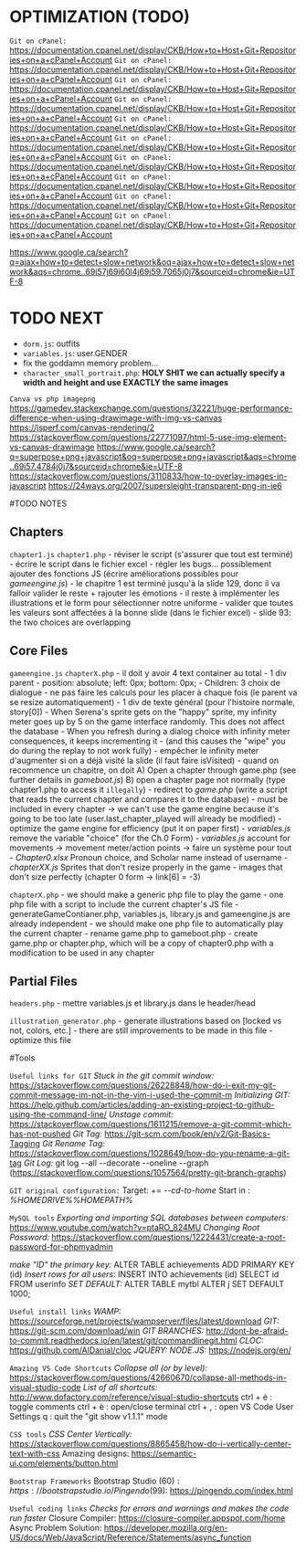 ﻿# OPTIMIZATION (TODO)
`Git on cPanel:` https://documentation.cpanel.net/display/CKB/How+to+Host+Git+Repositories+on+a+cPanel+Account
`Git on cPanel:` https://documentation.cpanel.net/display/CKB/How+to+Host+Git+Repositories+on+a+cPanel+Account
`Git on cPanel:` https://documentation.cpanel.net/display/CKB/How+to+Host+Git+Repositories+on+a+cPanel+Account
`Git on cPanel:` https://documentation.cpanel.net/display/CKB/How+to+Host+Git+Repositories+on+a+cPanel+Account
`Git on cPanel:` https://documentation.cpanel.net/display/CKB/How+to+Host+Git+Repositories+on+a+cPanel+Account
`Git on cPanel:` https://documentation.cpanel.net/display/CKB/How+to+Host+Git+Repositories+on+a+cPanel+Account
`Git on cPanel:` https://documentation.cpanel.net/display/CKB/How+to+Host+Git+Repositories+on+a+cPanel+Account
`Git on cPanel:` https://documentation.cpanel.net/display/CKB/How+to+Host+Git+Repositories+on+a+cPanel+Account
`Git on cPanel:` https://documentation.cpanel.net/display/CKB/How+to+Host+Git+Repositories+on+a+cPanel+Account
`Git on cPanel:` https://documentation.cpanel.net/display/CKB/How+to+Host+Git+Repositories+on+a+cPanel+Account

https://www.google.ca/search?q=ajax+how+to+detect+slow+network&oq=ajax+how+to+detect+slow+network&aqs=chrome..69i57j69i60l4j69i59.7065j0j7&sourceid=chrome&ie=UTF-8

# TODO NEXT
- `dorm.js`: outfits
- `variables.js`: user.GENDER
- fix the goddamn memory problem...
- `character_small_portrait.php`: **HOLY SHIT we can actually specify a width and height and use EXACTLY the same images**

`Canva vs php imagepng`
https://gamedev.stackexchange.com/questions/32221/huge-performance-difference-when-using-drawimage-with-img-vs-canvas
https://jsperf.com/canvas-rendering/2
https://stackoverflow.com/questions/22771097/html-5-use-img-element-vs-canvas-drawimage
https://www.google.ca/search?q=superpose+png+javascript&oq=superpose+png+javascript&aqs=chrome..69i57.4784j0j7&sourceid=chrome&ie=UTF-8
https://stackoverflow.com/questions/3110833/how-to-overlay-images-in-javascript
https://24ways.org/2007/supersleight-transparent-png-in-ie6


#TODO NOTES

## Chapters
`chapter1.js`       `chapter1.php`
    - réviser le script (s'assurer que tout est terminé)
    - écrire le script dans le fichier excel
    - régler les bugs... possiblement ajouter des fonctions JS (écrire améliorations possibles pour *gameengine.js*)
    - le chapitre 1 est terminé jusqu'à la slide 129, donc il va falloir valider le reste + rajouter les émotions
    - il reste à implémenter les illustrations et le form pour sélectionner notre uniforme
    - valider que toutes les valeurs sont affectées à la bonne slide (dans le fichier excel)
    - slide 93: the two choices are overlapping

## Core Files
`gameengine.js`         `chapterX.php`
    - il doit y avoir 4 text container au total
        - 1 div parent
            - position: absolute; left: 0px; bottom: 0px;
            - Children: 3 choix de dialogue
            - ne pas faire les calculs pour les placer à chaque fois (le parent va se resize automatiquement)
        - 1 div de texte général (pour l'histoire normale, story[0])
    - When Serena's sprite gets on the "happy" sprite, my infinity meter goes up by 5 on the game interface randomly. This does not affect the database
    - When you refresh during a dialog choice with infinity meter consequences, it keeps incrementing it
        - (and this causes the "wipe" you do during the replay to not work fully)
        - empêcher le infinity meter d'augmenter si on a déjà visité la slide (il faut faire isVisited)
    - quand on recommence un chapitre, on doit
        A) Open a chapter through game.php (see further details in *gameboot.js*)
        B) open a chapter page not normally (type chapter1.php to access it `illegally`)
            - redirect to *game.php* (write a script that reads the current chapter and compares it to the database)
            - must be included in every chapter -> we can't use the game engine because it's going to be too late (user.last_chapter_played will already be modified)
    - optimize the game engine for efficiency (put it on paper first)
    - *variables.js* remove the variable "choice" (for the Ch.0 Form)
    - *variables.js* account for movements -> movement meter/action points -> faire un système pour tout
    - *Chapter0.xlsx* Pronoun choice, and Scholar name instead of username
    - *chapterXX.js* Sprites that don't resize properly in the game
    - images that don't size perfectly (chapter 0 form -> link[6] = -3)

`chapterX.php`
    - we should make a generic php file to play the game
    - one php file with a script to include the current chapter's JS file
    - generateGameContianer.php, variables.js, library.js and gameengine.js are already independent
    - we should make one php file to automatically play the current chapter
    - rename game.php to gameboot.php
    - create game.php or chapter.php, which will be a copy of chapter0.php with a modification to be used in any chapter

## Partial Files
`headers.php`
    - mettre variables.js et library.js dans le header/head

`illustration_generator.php`
    - generate illustrations based on [locked vs not, colors, etc.]
    - there are still improvements to be made in this file
    - optimize this file

#Tools

`Useful links for GIT`
*Stuck in the git commit window:* https://stackoverflow.com/questions/26228848/how-do-i-exit-my-git-commit-message-im-not-in-the-vim-i-used-the-commit-m
*Initializing GIT:* https://help.github.com/articles/adding-an-existing-project-to-github-using-the-command-line/
*Unstage commit:* https://stackoverflow.com/questions/1611215/remove-a-git-commit-which-has-not-pushed
*Git Tag:* https://git-scm.com/book/en/v2/Git-Basics-Tagging
*Git Rename Tag:* https://stackoverflow.com/questions/1028649/how-do-you-rename-a-git-tag
*Git Log:* git log --all --decorate --oneline --graph (https://stackoverflow.com/questions/1057564/pretty-git-branch-graphs)

`GIT original configuration:`
Target: += *--cd-to-home*
Start in : *%HOMEDRIVE%%HOMEPATH%*

`MySQL tools`
*Exporting and importing SQL databases between computers:* https://www.youtube.com/watch?v=ptaRO_824MU
*Changing Root Password:* https://stackoverflow.com/questions/12224431/create-a-root-password-for-phpmyadmin

*make "ID" the primary key:* ALTER TABLE achievements ADD PRIMARY KEY (id)
*Insert rows for all users:* INSERT INTO achievements (id) SELECT id FROM userinfo
*SET DEFAULT:* ALTER TABLE mytbl ALTER j SET DEFAULT 1000;



`Useful install links`
*WAMP:* https://sourceforge.net/projects/wampserver/files/latest/download
*GIT:* https://git-scm.com/download/win
*GIT BRANCHES:* http://dont-be-afraid-to-commit.readthedocs.io/en/latest/git/commandlinegit.html
*CLOC:* https://github.com/AlDanial/cloc
*JQUERY:* 
*NODE.JS:* https://nodejs.org/en/

`Amazing VS Code Shortcuts`
*Collapse all (or by level):* https://stackoverflow.com/questions/42660670/collapse-all-methods-in-visual-studio-code
*List of all shortcuts:* http://www.dofactory.com/reference/visual-studio-shortcuts
ctrl + é : toggle comments
ctrl + è : open/close terminal
ctrl + , : open VS Code User Settings
q : quit the "git show v1.1.1" mode

`CSS tools`
*CSS Center Vertically:* https://stackoverflow.com/questions/8865458/how-do-i-vertically-center-text-with-css
Amazing designs: https://semantic-ui.com/elements/button.html

`Bootstrap Frameworks`
Bootstrap Studio (60$): https://bootstrapstudio.io/
Pingendo (99$): https://pingendo.com/index.html

`Useful coding links`
*Checks for errors and warnings and makes the code run faster*
Closure Compiler: https://closure-compiler.appspot.com/home
Async Problem Solution: https://developer.mozilla.org/en-US/docs/Web/JavaScript/Reference/Statements/async_function